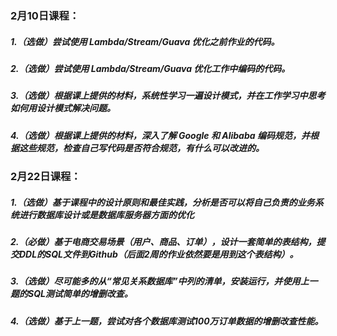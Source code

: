 ### 2月10日课程：
##### 1.（选做）尝试使用 Lambda/Stream/Guava 优化之前作业的代码。
##### 2.（选做）尝试使用 Lambda/Stream/Guava 优化工作中编码的代码。
##### 3.（选做）根据课上提供的材料，系统性学习一遍设计模式，并在工作学习中思考如何用设计模式解决问题。
##### 4.（选做）根据课上提供的材料，深入了解 Google 和 Alibaba 编码规范，并根据这些规范，检查自己写代码是否符合规范，有什么可以改进的。
### 2月22日课程：
#####  1.（选做）基于课程中的设计原则和最佳实践，分析是否可以将自己负责的业务系统进行数据库设计或是数据库服务器方面的优化
#####  2.（必做）基于电商交易场景（用户、商品、订单），设计一套简单的表结构，提交DDL的SQL文件到Github（后面2周的作业依然要是用到这个表结构）。
#####  3.（选做）尽可能多的从“常见关系数据库”中列的清单，安装运行，并使用上一题的SQL测试简单的增删改查。
#####  4.（选做）基于上一题，尝试对各个数据库测试100万订单数据的增删改查性能。
